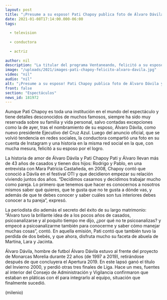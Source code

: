 ```yaml
---
layout: post
title: "¡Presume a su esposo! Pati Chapoy publica foto de Álvaro Dávila ya con los colores del Cruz Azul"
date: 2021-01-08T17:14:00.000-06:00
tags:
  
  - television
  
  - conductora
  
  - actriz
  
author: nil
description: "La titular del programa Ventaneando, felicitó a su esposo, recién nombrado presidente Ejecutivo del Cruz Azul. "
image: "/uploads/2021/images-pati-chapoy-felicito-alvaro-davila.jpg"
video: "nil"
audio: "nil"
alt: "¡Presume a su esposo! Pati Chapoy publica foto de Álvaro Dávila ya con los colores del Cruz Azul"
front: false
section: "Espectáculos"
news_id: 181972
---
```


Aunque Pati Chapoy es toda una institución en el mundo del espectáculo y tiene detalles desconocidos de muchos famosos, siempre ha sido muy reservada sobre su familia y vida personal, salvo contadas excepciones como la de ayer, tras el nombramiento de su esposo, Álvaro Dávila, como nuevo presidente Ejecutivo del Cruz Azul. Luego del anuncio oficial, que se volvió tendencia en redes sociales, la conductora compartió una foto en su cuenta de Instagram y una historia en la misma red social en la que, con mucha mesura, felicitó a su esposo por el logro. 

La historia de amor de Álvaro Dávila y Pati Chapoy Pati y Álvaro llevan más de 43 años de casados y tienen dos hijos: Rodrigo y Pablo, en una entrevista con Mara Patricia Castañeda, en 2008, Chapoy contó que conoció a Dávila en el festival OTI y que decidieron empezar su relación viviendo juntos dos años. “Decidimos casarnos y decidimos trabajar mucho como pareja. Lo primero que tenemos que hacer es conocernos a nosotros mismos saber qué quieres, que te gusta que no te gusta a dónde vas, y además de que te debes conocer y saber cuáles son tus interiores debes conocer a tu pareja”, expresó. 

La periodista dio además el secreto del éxito de su largo matrimonio: “Álvaro tuvo la brillante idea de a los pocos años de casados, psicoanalizarse y al poquito tiempo me dijo, ¿por qué no te psicoanalizas? y empecé a psicoanalizarme también para conocerme y saber cómo manejar muchas cosas”, contó. En aquella emisión, Pati contó que también tuvo la perdida de dos bebés, y que ahora, disfruta mucho su faceta de abuela de Martina, Lara y Jacinta. 

Álvaro Dávila, hombre de futbol  Álvaro Dávila estuvo al frente del proyecto de Monarcas Morelia durante 22 años (de 1997 a 2019), retirándose después de que concluyera el Apertura 2019. En este lapsó ganó el título del Invierno 2000, y perdió otras tres finales de Liga.  Hace un mes, fuentes al interior del Consejo de Administración y Vigilancia confirmaron que estaban en pláticas con él para integrarlo al equipo, situación que finalmente sucedió.  

(milenio)